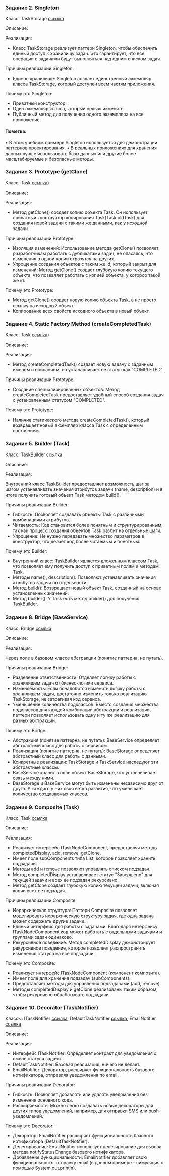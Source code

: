 ### Задание 2. Singleton

Класс: TaskStorage [ссылка](https://github.com/ILFirV-V/JavaPatternsProject/blob/master/src/Dal/Implementations/TaskStorage.java)

Описание:

Реализация:
* Класс TaskStorage реализует паттерн Singleton, чтобы обеспечить единый доступ к хранилищу задач. Это гарантирует, что все операции с задачами будут выполняться над одним списком задач.

Причины реализации Singleton:
* Единое хранилище: Singleton создает единственный экземпляр класса TaskStorage, который доступен всем частям приложения.

Почему это Singleton: 
* Приватный конструктор.
* Один экземпляр класса, который нельзя изменить.
* Публичный метод для получения одного экземпляра на все приложение.

#### Пометка:
• В этом учебном примере Singleton используется для демонстрации паттернов проектирования.
• В реальных приложениях для хранения данных лучше использовать базы данных или другие более масштабируемые и безопасные методы. 

### Задание 3. Prototype (getClone)

Класс: Task [ссылка](https://github.com/ILFirV-V/JavaPatternsProject/blob/master/src/Models/Implementations/Task.java))

Описание:

Реализация:
* Метод getClone() создает копию объекта Task. Он использует приватный конструктор копирования Task(Task oldTask) для создания новой задачи с такими же данными, как у исходной задачи.

Причины реализации Prototype:
* Изоляция изменений: Использование метода getClone() позволяет разработчикам работать с дубликатами задач, не опасаясь, что изменения в одной копии отразятся на других.
*  Упрощение создания объектов с таким же id, который закрыт для изменений: Метод getClone() создает глубокую копию текущего объекта, что позваляет работать с копией объекта, у котороо такой же id.

Почему это Prototype: 
*  Метод getClone() создает новую копию объекта Task, а не просто ссылку на исходный объект.
*  Копирование всех свойств исходного объекта в новый объект.


### Задание 4. Static Factory Method (createCompletedTask)

Класс: Task [ссылка](https://github.com/ILFirV-V/JavaPatternsProject/blob/master/src/Models/Implementations/Task.java))

Описание:

Реализация:
* Метод createCompletedTask() создает новую задачу с заданным именем и описанием, но устанавливает ее статус как "COMPLETED".

Причины реализации Prototype:
* Создание специализированных объектов: Метод createCompletedTask предоставляет удобный способ создания задач с установленным статусом "COMPLETED".

Почему это Prototype: 
* Наличие статического метода createCompletedTask(), который возвращает новый экземпляр класса Task с определенным состоянием.

### Задание 5. Builder (Task)

Класс: TaskBuilder [ссылка](https://github.com/ILFirV-V/JavaPatternsProject/blob/master/src/Models/Implementations/Task.java)

Описание:

Реализация:

Внутренний класс TaskBuilder предоставляет возможность шаг за шагом устанавливать значения атрибутов задачи (name, description) и в итоге получить готовый объект Task методом build().

Причины реализации Builder:

* Гибкость: Позволяет создавать объекты Task с различными комбинациями атрибутов.
* Читаемость: Код становится более понятным и структурированным, так как процесс создания объектов Task разбит на отдельные шаги.
* Упрощение: Не нужно передавать множество параметров в конструктор, что делает код более читаемым и понятным.

Почему это Builder:
* Внутренний класс: TaskBuilder является вложенным классом Task, что позволяет ему получить доступ к приватным полям и методам Task.
* Методы name(), description():  Позволяют устанавливать значения атрибутов задачи по отдельности.
* Метод build():  Возвращает новый объект Task, созданный на основе установленных значений.
* Метод builder(): У Task есть метод builder() для получения TaskBuilder.

### Задание 8. Bridge (BaseService)

Класс: Bridge [ссылка](https://github.com/ILFirV-V/JavaPatternsProject/blob/master/src/Services/BaseService.java)

Описание:

Реализация:

Через поле в базовом классе абстракции (понятие паттерна, не путать).

Причины реализации Bridge:

* Разделение ответственности: Отделяет логику работы с хранилищем задач от бизнес-логики сервиса.
* Изменяемость:  Если понадобится изменить логику работы с хранилищем задач, достаточно изменить только реализацию 
    TaskStorage, не затрагивая код сервиса.
* Уменьшение количества подклассов: Вместо создания множества подклассов для каждой комбинации абстракции и реализации, 
    паттерн позволяет использовать одну и ту же реализацию для разных абстракций.

Почему это Bridge:

* Абстракция (понятие паттерна, не путать): BaseService определяет абстрактный класс для работы с сервисом.
* Реализация (понятие паттерна, не путать): BaseStorage определяет абстрактный класс для работы с данными.
* Конкретные реализации: TaskStorage и TaskService наследуют эти абстрактные классы.
* BaseService хранит в поле объект BaseStorage, что устанавливает связь между ними.
* BaseStorage и BaseService могут быть изменены независимо друг от друга. У каждого у них своя ветка развития, 
     что уменьшает количество создаваемых классов.

### Задание 9. Composite (Task)

Класс: Task [ссылка](https://github.com/ILFirV-V/JavaPatternsProject/blob/master/src/Models/Implementations/Task.java)

Описание:

Реализация:

*  Реализует интерфейс ITaskNodeComponent, предоставляя методы completedDisplay, add, remove, getClone.
*  Имеет поле subComponents типа List<ITaskNodeComponent>, которое позволяет хранить подзадачи.
*  Методы add и remove позволяют управлять списком подзадач.
*  Метод completedDisplay устанавливает статус "Завершено" для текущей задачи и всех ее подзадач рекурсивно.
*  Метод getClone создает глубокую копию текущей задачи, включая копии всех ее подзадач.

Причины реализации Composite:

*  Иерархическая структура:  Паттерн Composite позволяет моделировать иерархическую структуру задач, где одна задача может
содержать другие задачи.
*  Единый интерфейс для работы с задачами:  Благодаря интерфейсу ITaskNodeComponent код может работать с отдельными
задачами и группами задач одинаково.
*  Рекурсивное поведение:  Метод completedDisplay демонстрирует рекурсивное поведение, которое позволяет распространять
изменения статуса на все подзадачи.

Почему это Composite:

*  Реализует интерфейс ITaskNodeComponent (компонент композита).
*  Имеет поле для хранения подзадач (subComponents).
*  Предоставляет методы для управления подзадачами (add, remove).
*  Методы completedDisplay и getClone реализованы таким образом, чтобы рекурсивно обрабатывать подзадачи.

### Задание 10. Decorator (TaskNotifier)

Классы: ITaskNotifier [ссылка](https://github.com/ILFirV-V/JavaPatternsProject/blob/master/src/Services/Notifier/ITaskNotifier.java), 
        DefaultTaskNotifier [ссылка](https://github.com/ILFirV-V/JavaPatternsProject/blob/master/src/Services/Notifier/DefaultTaskNotifier.java), 
        EmailNotifier [ссылка](https://github.com/ILFirV-V/JavaPatternsProject/blob/master/src/Services/Notifier/EmailNotifier.java)

Описание:

Реализация:

* Интерфейс ITaskNotifier: Определяет контракт для уведомления о смене статуса задачи.
* DefaultTaskNotifier: Базовая реализация, ничего не делает.
* EmailNotifier: Декоратор, расширяет функциональность базового нотификатора, отправляя уведомления по email.

Причины реализации Decorator:

* Гибкость: Позволяет добавлять или удалять уведомления без изменения основного кода.
* Расширяемость: Можно легко создавать новые декораторы для других типов уведомлений, например, для отправки SMS или
push-уведомлений.

Почему это Decorator:

* Декоратор: EmailNotifier расширяет функциональность базового нотификатора (DefaultTaskNotifier).
* Делегирование: EmailNotifier использует делегирование для вызова метода notifyStatusChange базового нотификатора.
* Добавление функциональности: EmailNotifier добавляет свою функциональность: отправку email (в данном примере -
симуляция с помощью System.out.println).